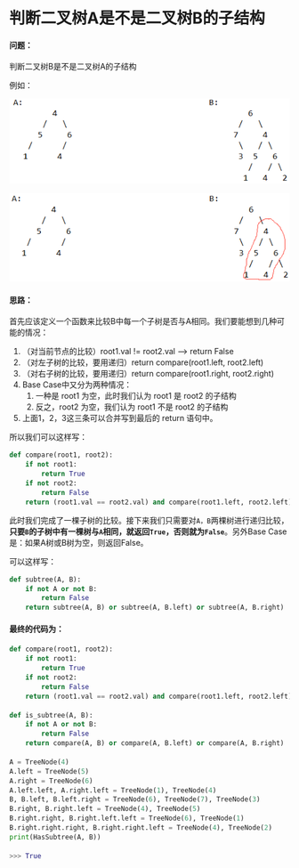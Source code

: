 # 判断二叉树A是不是二叉树B的子结构

#### 问题：

判断二叉树B是不是二叉树A的子结构

例如：

![](../.gitbook/assets/image%20%281%29.png)

![](../.gitbook/assets/image.png)

#### 思路：

首先应该定义一个函数来比较B中每一个子树是否与A相同。我们要能想到几种可能的情况：

1. （对当前节点的比较）root1.val != root2.val  --&gt; return False   
2. （对左子树的比较，要用递归）return compare\(root1.left, root2.left\)
3. （对右子树的比较，要用递归）return compare\(root1.right, root2.right\)
4. Base Case中又分为两种情况：
   1. 一种是 root1 为空，此时我们认为 root1 是 root2 的子结构
   2. 反之，root2 为空，我们认为 root1 不是 root2 的子结构
5. 上面1，2，3这三条可以合并写到最后的  return 语句中。

所以我们可以这样写：

```python
def compare(root1, root2):
    if not root1:
        return True
    if not root2:
        return False
    return (root1.val == root2.val) and compare(root1.left, root2.left) and compare(root1.right, root2.right)
```

此时我们完成了一棵子树的比较。接下来我们只需要对`A，B`两棵树进行递归比较，**只要`B`的子树中有一棵树与`A`相同，就返回`True`，否则就为`False`**。另外Base Case是：如果A树或B树为空，则返回False。

可以这样写：

```python
def subtree(A, B):
    if not A or not B:
        return False
    return subtree(A, B) or subtree(A, B.left) or subtree(A, B.right)
```

#### 最终的代码为：

```python
def compare(root1, root2):
    if not root1:
        return True
    if not root2:
        return False
    return (root1.val == root2.val) and compare(root1.left, root2.left) and compare(root1.right, root2.right)
    
def is_subtree(A, B):
    if not A or not B:
        return False
    return compare(A, B) or compare(A, B.left) or compare(A, B.right)

A = TreeNode(4)
A.left = TreeNode(5)
A.right = TreeNode(6)
A.left.left, A.right.left = TreeNode(1), TreeNode(4)
B, B.left, B.left.right = TreeNode(6), TreeNode(7), TreeNode(3)
B.right, B.right.left = TreeNode(4), TreeNode(5)
B.right.right, B.right.left.left = TreeNode(6), TreeNode(1)
B.right.right.right, B.right.right.left = TreeNode(4), TreeNode(2)
print(HasSubtree(A, B))

>>> True
```















